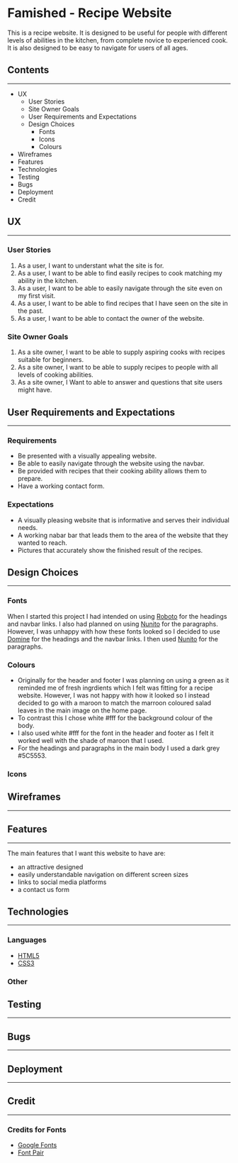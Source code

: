 # Famished - Recipe Website

This is a recipe website. It is designed to be useful for people with different levels of abilities in the kitchen, from complete novice to experienced cook. It is also designed to be easy to navigate for users of all ages.

## Contents

---

- UX
  - User Stories
  - Site Owner Goals
  - User Requirements and Expectations
  - Design Choices
    - Fonts
    - Icons
    - Colours
- Wireframes
- Features
- Technologies
- Testing
- Bugs
- Deployment
- Credit

## UX

---

### User Stories

1. As a user, I want to understant what the site is for.
2. As a user, I want to be able to find easily recipes to cook matching my ability in the kitchen.
3. As a user, I want to be able to easily navigate through the site even on my first visit.
4. As a user, I want to be able to find recipes that I have seen on the site in the past.
5. As a user, I want to be able to contact the owner of the website.

### Site Owner Goals

1. As a site owner, I want to be able to supply aspiring cooks with recipes suitable for beginners.
2. As a site owner, I want to be able to supply recipes to people with all levels of cooking abilities.
3. As a site owner, I Want to able to answer and questions that site users might have.

## User Requirements and Expectations

---

### Requirements

- Be presented with a visually appealing website.
- Be able to easily navigate through the website using the navbar.
- Be provided with recipes that their cooking ability allows them to prepare.
- Have a working contact form.

### Expectations

- A visually pleasing website that is informative and serves their individual needs.
- A working nabar bar that leads them to the area of the website that they wanted to reach.
- Pictures that accurately show the finished result of the recipes.

## Design Choices

---

### Fonts

When I started this project I had intended on using [Roboto](https://fonts.google.com/specimen/Roboto)
 for the headings and navbar links. I also had planned on using [Nunito](https://fonts.google.com/specimen/Nunito?query=nunito) 
for the paragraphs. However, I was unhappy with how these fonts looked so I decided to use [Domine](https://fonts.google.com/specimen/Domine?query=domine) for the headings and the navbar links.
I then used [Nunito](https://fonts.google.com/specimen/Nunito?query=nunito) for the paragraphs.

### Colours

- Originally for the header and footer I was planning on using a green as it reminded me of fresh ingrdients which I felt was fitting for a recipe website.
However, I was not happy with how it looked so I instead decided to go with a maroon to match the marroon coloured salad leaves in the main image on the home page.
- To contrast this I chose white #fff for the background colour of the body.
- I also used white #fff for the font in the header and footer as I felt it worked well with the shade of maroon that I used.
- For the headings and paragraphs in the main body I used a dark grey #5C5553.

### Icons

## Wireframes

---

## Features

---

The main features that I want this website to have are:
- an attractive designed
- easily understandable navigation on different screen sizes
- links to social media platforms
- a contact us form

## Technologies

---

### Languages

- [HTML5](https://en.wikipedia.org/wiki/HTML5) 
- [CSS3](https://en.wikipedia.org/wiki/CSS)

### Other


## Testing

---

## Bugs

---

## Deployment

---

## Credit

---

### Credits for Fonts

- [Google Fonts](https://fonts.google.com)
- [Font Pair](https://fontpair.co/)
